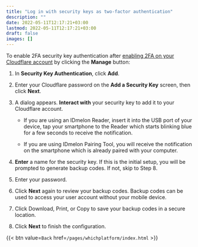 ```yaml
---
title: "Log in with security keys as two-factor authentication"
description: ""
date: 2022-05-11T12:17:21+03:00
lastmod: 2022-05-11T12:17:21+03:00
draft: false
images: []
---
```


To enable 2FA security key authentication after [enabling 2FA on your Cloudflare account](https://support.cloudflare.com/hc/en-us/articles/200167906/#6Gqe6f3nZtXSTpwyS2PBZ1) by clicking the **Manage** button:  

1. In **Security Key Authentication**, click **Add**.  

2. Enter your Cloudflare password on the **Add a Security Key** screen, then click **Next**.  

3. A dialog appears. **Interact with** your security key to add it to your Cloudflare account.  

    - If you are using an IDmelon Reader, insert it into the USB port of your device, tap your smartphone to the Reader which starts blinking blue for a few seconds to receive the notification.  

    - If you are using IDmelon Pairing Tool, you will receive the notification on the smartphone which is already paired with your computer.  

4. **Enter** a name for the security key. If this is the initial setup, you will be prompted to generate backup codes. If not, skip to Step 8.  

5. Enter your password.  

6. Click **Next** again to review your backup codes.  Backup codes can be used to access your user account without your mobile device.  

7. Click Download, Print, or Copy to save your backup codes in a secure location.  

8. Click **Next** to finish the configuration.  

{{< btn value=`Back` href=`/pages/whichplatform/index.html` >}}
